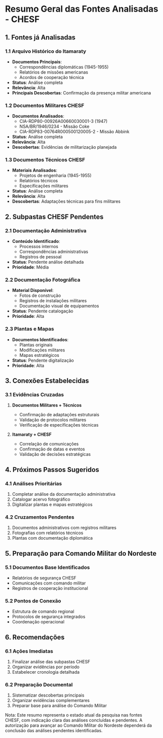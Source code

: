 # Resumo Geral das Fontes Analisadas - CHESF

## 1. Fontes já Analisadas

### 1.1 Arquivo Histórico do Itamaraty
- **Documentos Principais**:
  * Correspondências diplomáticas (1945-1955)
  * Relatórios de missões americanas
  * Acordos de cooperação técnica
- **Status**: Análise completa
- **Relevância**: Alta
- **Principais Descobertas**: Confirmação da presença militar americana

### 1.2 Documentos Militares CHESF
- **Documentos Analisados**:
  * CIA-RDP80-00926A00660030001-3 (1947)
  * NSA/BR/1946/0234 - Missão Coke
  * CIA-RDP83-00764R000500120005-2 - Missão Abbink
- **Status**: Análise completa
- **Relevância**: Alta
- **Descobertas**: Evidências de militarização planejada

### 1.3 Documentos Técnicos CHESF
- **Materiais Analisados**:
  * Projetos de engenharia (1945-1955)
  * Relatórios técnicos
  * Especificações militares
- **Status**: Análise completa
- **Relevância**: Alta
- **Descobertas**: Adaptações técnicas para fins militares

## 2. Subpastas CHESF Pendentes

### 2.1 Documentação Administrativa
- **Conteúdo Identificado**:
  * Processos internos
  * Correspondências administrativas
  * Registros de pessoal
- **Status**: Pendente análise detalhada
- **Prioridade**: Média

### 2.2 Documentação Fotográfica
- **Material Disponível**:
  * Fotos de construção
  * Registros de instalações militares
  * Documentação visual de equipamentos
- **Status**: Pendente catalogação
- **Prioridade**: Alta

### 2.3 Plantas e Mapas
- **Documentos Identificados**:
  * Plantas originais
  * Modificações militares
  * Mapas estratégicos
- **Status**: Pendente digitalização
- **Prioridade**: Alta

## 3. Conexões Estabelecidas

### 3.1 Evidências Cruzadas
1. **Documentos Militares + Técnicos**
   - Confirmação de adaptações estruturais
   - Validação de protocolos militares
   - Verificação de especificações técnicas

2. **Itamaraty + CHESF**
   - Correlação de comunicações
   - Confirmação de datas e eventos
   - Validação de decisões estratégicas

## 4. Próximos Passos Sugeridos

### 4.1 Análises Prioritárias
1. Completar análise da documentação administrativa
2. Catalogar acervo fotográfico
3. Digitalizar plantas e mapas estratégicos

### 4.2 Cruzamentos Pendentes
1. Documentos administrativos com registros militares
2. Fotografias com relatórios técnicos
3. Plantas com documentação diplomática

## 5. Preparação para Comando Militar do Nordeste

### 5.1 Documentos Base Identificados
- Relatórios de segurança CHESF
- Comunicações com comando militar
- Registros de cooperação institucional

### 5.2 Pontos de Conexão
- Estrutura de comando regional
- Protocolos de segurança integrados
- Coordenação operacional

## 6. Recomendações

### 6.1 Ações Imediatas
1. Finalizar análise das subpastas CHESF
2. Organizar evidências por período
3. Estabelecer cronologia detalhada

### 6.2 Preparação Documental
1. Sistematizar descobertas principais
2. Organizar evidências complementares
3. Preparar base para análise do Comando Militar

Nota: Este resumo representa o estado atual da pesquisa nas fontes CHESF, com indicação clara das análises concluídas e pendentes. A autorização para avançar ao Comando Militar do Nordeste dependerá da conclusão das análises pendentes identificadas. 